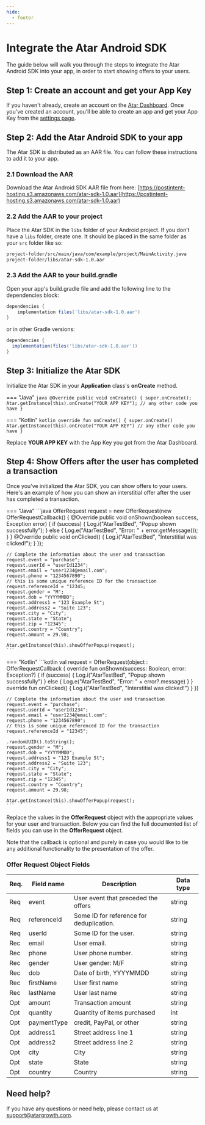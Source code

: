 ```yaml
---
hide:
  - footer
---
```

# Integrate the Atar Android SDK

The guide below will walk you through the steps to integrate the Atar Android SDK into your app, in order to start showing offers to your users.

## Step 1: Create an account and get your App Key

If you haven't already, create an account on the [Atar Dashboard](https://app.atargrowth.com/). Once you've created an account, you'll be able to create an app and get your App Key from the [settings page](https://app.atargrowth.com/settings).

## Step 2: Add the Atar Android SDK to your app

The Atar SDK is distributed as an AAR file. You can follow these instructions to add it to your app.

### 2.1 Download the AAR

Download the Atar Android SDK AAR file from here: [https://postintent-hosting.s3.amazonaws.com/atar-sdk-1.0.aar](https://postintent-hosting.s3.amazonaws.com/atar-sdk-1.0.aar)

### 2.2 Add the AAR to your project

Place the Atar SDK in the `libs` folder of your Android project. If you don’t have a `libs` folder, create one. It should be placed in the same folder as your `src` folder like so:

```bash
project-folder/src/main/java/com/example/project/MainActivity.java
project-folder/libs/atar-sdk-1.0.aar
```

### 2.3 Add the AAR to your build.gradle

Open your app's build.gradle file and add the following line to the dependencies block:

```groovy
dependencies {
    implementation files('libs/atar-sdk-1.0.aar')
}
```

or in other Gradle versions:

```groovy
dependencies {
  implementation(files('libs/atar-sdk-1.0.aar'))
}
```

## Step 3: Initialize the Atar SDK

Initialize the Atar SDK in your **Application** class's **onCreate** method.

=== "Java"
    ```java
    @Override
    public void onCreate() {
      super.onCreate();
      Atar.getInstance(this).onCreate("YOUR APP KEY");
      // any other code you have
    }
    ```

=== "Kotlin"
    ```kotlin
    override fun onCreate() {
      super.onCreate()
      Atar.getInstance(this).onCreate("YOUR APP KEY")
      // any other code you have
    }
    ```

Replace **YOUR APP KEY** with the App Key you got from the Atar Dashboard.

## Step 4: Show Offers after the user has completed a transaction

Once you've initialized the Atar SDK, you can show offers to your users. Here's an example of how you can show an interstitial offer after the user has completed a transaction.

=== "Java"
    ```java
    OfferRequest request = new OfferRequest(new OfferRequestCallback() {
    @Override
    public void onShown(boolean success, Exception error) {
        if (success) {
            Log.i("AtarTestBed", "Popup shown successfully");
        } else {
            Log.e("AtarTestBed", "Error: " + error.getMessage());
        }
    }
    @Override
    public void onClicked() {
        Log.i("AtarTestBed", "Interstitial was clicked!");
    }
    });

    // Complete the information about the user and transaction
    request.event = "purchase";
    request.userId = "userId1234";
    request.email = "user1234@email.com";
    request.phone = "1234567890";
    // this is some unique reference ID for the transaction
    request.referenceId = "12345;
    request.gender = "M";
    request.dob = "YYYYMMDD";
    request.address1 = "123 Example St";
    request.address2 = "Suite 123";
    request.city = "City";
    request.state = "State";
    request.zip = "12345";
    request.country = "Country";
    request.amount = 29.98;

    Atar.getInstance(this).showOfferPopup(request);
    ```

=== "Kotlin"
    ```kotlin
    val request = OfferRequest(object : OfferRequestCallback {
      override fun onShown(success: Boolean, error: Exception?) {
          if (success) {
              Log.i("AtarTestBed", "Popup shown successfully")
          } else {
              Log.e("AtarTestBed", "Error: " + error?.message)
          }
      }
      override fun onClicked() {
          Log.i("AtarTestBed", "Interstitial was clicked!")
      }
    })

    // Complete the information about the user and transaction
    request.event = "purchase";
    request.userId = "userId1234";
    request.email = "user1234@email.com";
    request.phone = "1234567890";
    // this is some unique referenced ID for the transaction
    request.referenceId = "12345";

    .randomUUID().toString(); 
    request.gender = "M";
    request.dob = "YYYYMMDD";
    request.address1 = "123 Example St";
    request.address2 = "Suite 123";
    request.city = "City";
    request.state = "State";
    request.zip = "12345";
    request.country = "Country";
    request.amount = 29.98;

    Atar.getInstance(this).showOfferPopup(request);
    ```

Replace the values in the **OfferRequest** object with the appropriate values for your user and transaction. Below you can find the full documented list of fields you can use in the **OfferRequest** object.

Note that the callback is optional and purely in case you would like to tie any additional functionality to the presentation of the offer.

### Offer Request Object Fields

| Req. | Field name  | Description                                    | Data type |
|------|-------------|------------------------------------------------|-----------|
| Req  | event       | User event that preceded the offers            | string    |
| Req  | referenceId | Some ID for reference for deduplication.       | string    |
| Req  | userId      | Some ID for the user.                          | string    |
| Rec  | email       | User email.                                    | string    |
| Rec  | phone       | User phone number.                             | string    |
| Rec  | gender      | User gender: M/F                               | string    |
| Rec  | dob         | Date of birth, YYYYMMDD                        | string    |
| Rec  | firstName   | User first name                                | string    |
| Rec  | lastName    | User last name                                 | string    |
| Opt  | amount      | Transaction amount                             | string    |
| Opt  | quantity    | Quantity of items purchased                    | int       |
| Opt  | paymentType | credit, PayPal, or other                       | string    |
| Opt  | address1    | Street address line 1                          | string    |
| Opt  | address2    | Street address line 2                          | string    |
| Opt  | city        | City                                           | string    |
| Opt  | state       | State                                          | string    |
| Opt  | country     | Country                                        | string    |

## Need help?

If you have any questions or need help, please contact us at [support@atargrowth.com](mailto:support@atargrowth.com).
